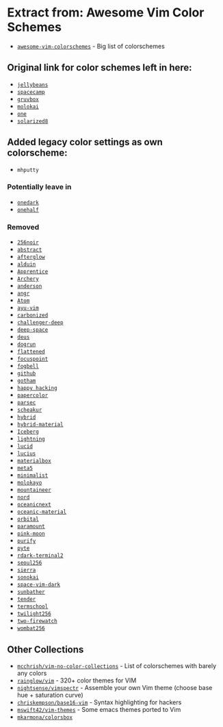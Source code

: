 # Extract from: Awesome Vim Color Schemes

- [`awesome-vim-colorschemes`](https://github.com/rafi/awesome-vim-colorschemes) - Big list of colorschemes

## Original link for color schemes left in here:

- [`jellybeans`](https://github.com/nanotech/jellybeans.vim)
- [`spacecamp`](https://github.com/jaredgorski/SpaceCamp)
- [`gruvbox`](https://github.com/morhetz/gruvbox)
- [`molokai`](https://github.com/tomasr/molokai)
- [`one`](https://github.com/rakr/vim-one)
- [`solarized8`](https://github.com/lifepillar/vim-solarized8)

## Added legacy color settings as own colorscheme:
- `mhputty`

### Potentially leave in
- [`onedark`](https://github.com/joshdick/onedark.vim)
- [`onehalf`](https://github.com/sonph/onehalf)

### Removed
- [`256noir`](https://github.com/andreasvc/vim-256noir)
- [`abstract`](https://github.com/jdsimcoe/abstract.vim)
- [`afterglow`](https://github.com/danilo-augusto/vim-afterglow)
- [`alduin`](https://github.com/AlessandroYorba/Alduin)
- [`Apprentice`](https://github.com/romainl/Apprentice)
- [`Archery`](https://github.com/Badacadabra/vim-archery)
- [`anderson`](https://github.com/gilgigilgil/anderson.vim)
- [`angr`](https://github.com/zacanger/angr.vim)
- [`Atom`](https://github.com/gregsexton/Atom)
- [`ayu-vim`](https://github.com/ayu-theme/ayu-vim)
- [`carbonized`](https://github.com/nightsense/carbonized)
- [`challenger-deep`](https://github.com/challenger-deep-theme/vim)
- [`deep-space`](https://github.com/tyrannicaltoucan/vim-deep-space)
- [`deus`](https://github.com/ajmwagar/vim-deus)
- [`dogrun`](https://github.com/wadackel/vim-dogrun)
- [`flattened`](https://github.com/romainl/flattened)
- [`focuspoint`](https://github.com/chase/focuspoint-vim)
- [`fogbell`](https://github.com/jaredgorski/fogbell.vim)
- [`github`](https://github.com/endel/vim-github-colorscheme)
- [`gotham`](https://github.com/whatyouhide/vim-gotham)
- [`happy hacking`](https://github.com/yorickpeterse/happy_hacking.vim)
- [`papercolor`](https://github.com/NLKNguyen/papercolor-theme)
- [`parsec`](https://github.com/keith/parsec.vim)
- [`scheakur`](https://github.com/scheakur/vim-scheakur)
- [`hybrid`](https://github.com/w0ng/vim-hybrid)
- [`hybrid-material`](https://github.com/kristijanhusak/vim-hybrid-material)
- [`Iceberg`](https://github.com/cocopon/iceberg.vim)
- [`lightning`](https://github.com/wimstefan/Lightning)
- [`lucid`](https://github.com/cseelus/vim-colors-lucid)
- [`lucius`](https://github.com/jonathanfilip/vim-lucius)
- [`materialbox`](https://github.com/mkarmona/materialbox)
- [`meta5`](https://github.com/christophermca/meta5)
- [`minimalist`](https://github.com/dikiaap/minimalist)
- [`molokayo`](https://github.com/fmoralesc/molokayo)
- [`mountaineer`](https://github.com/TheNiteCoder/mountaineer.vim)
- [`nord`](https://github.com/arcticicestudio/nord-vim)
- [`oceanicnext`](https://github.com/mhartington/oceanic-next)
- [`oceanic-material`](https://github.com/hardcoreplayers/oceanic-material)
- [`orbital`](https://github.com/fcpg/vim-orbital)
- [`paramount`](https://github.com/owickstrom/vim-colors-paramount)
- [`pink-moon`](https://github.com/sts10/vim-pink-moon)
- [`purify`](https://github.com/kyoz/purify)
- [`pyte`](https://github.com/vim-scripts/pyte)
- [`rdark-terminal2`](https://github.com/vim-scripts/rdark-terminal2.vim)
- [`seoul256`](https://github.com/junegunn/seoul256.vim)
- [`sierra`](https://github.com/AlessandroYorba/Sierra)
- [`sonokai`](https://github.com/sainnhe/sonokai)
- [`space-vim-dark`](https://github.com/liuchengxu/space-vim-dark)
- [`sunbather`](https://github.com/nikolvs/vim-sunbather)
- [`tender`](https://github.com/jacoborus/tender.vim)
- [`termschool`](https://github.com/marcopaganini/termschool-vim-theme)
- [`twilight256`](https://github.com/vim-scripts/twilight256.vim)
- [`two-firewatch`](https://github.com/rakr/vim-two-firewatch)
- [`wombat256`](https://github.com/vim-scripts/wombat256.vim)

## Other Collections

- [`mcchrish/vim-no-color-collections`](https://github.com/mcchrish/vim-no-color-collections) - List of colorschemes with barely any colors
- [`rainglow/vim`](https://github.com/rainglow/vim) - 320+ color themes for VIM
- [`nightsense/vimspectr`](https://github.com/nightsense/vimspectr) - Assemble your own Vim theme (choose base hue + saturation curve)
- [`chriskempson/base16-vim`](https://github.com/chriskempson/base16-vim) - Syntax highlighting for hackers
- [`mswift42/vim-themes`](https://github.com/mswift42/vim-themes) - Some emacs themes ported to Vim
- [`mkarmona/colorsbox`](https://github.com/mkarmona/colorsbox)
